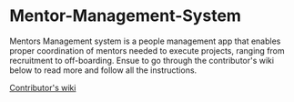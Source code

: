 # Mentor-Management-System

Mentors Management system is a people management app that enables proper
coordination of mentors needed to execute projects, ranging from recruitment to off-boarding. Ensue to go through the contributor's wiki below to read more and follow all the instructions.

[Contributor's wiki](https://github.com/ALCOpenSource/Mentor-Management-System-Team-2/wiki)